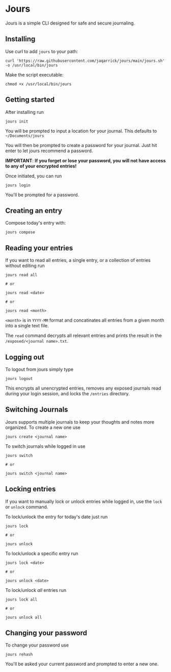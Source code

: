 # Jours
Jours is a simple CLI designed for safe and secure journaling. 

## Installing
Use curl to add `jours` to your path:

```
curl 'https://raw.githubusercontent.com/jaqarrick/jours/main/jours.sh' -o /usr/local/bin/jours
```
Make the script executable:
```
chmod +x /usr/local/bin/jours
```


## Getting started

After installing run

```
jours init
```

You will be prompted to input a location for your journal. This defaults to `~/Documents/jours` 

You will then be prompted to create a password for your journal. Just hit enter to let jours recommend a password. 

**IMPORTANT**: **If you forget or lose your password, you will not have access to any of your encrypted entries!**

Once initiated, you can run
```
jours login
```
You'll be prompted for a password. 

## Creating an entry
Compose today's entry with:
```
jours compose
```

## Reading your entries
If you want to read all entries, a single entry, or a collection of entries without editing run
```
jours read all 

# or

jours read <date>

# or

jours read <month>
```
`<month>` is in `YYYY-MM` format and concatinates all entries from a given month into a single text file. 

The `read` command decrypts all relevant entries and prints the result in the `/exposed/<journal name>.txt`.

## Logging out
To logout from jours simply type
```
jours logout
```

This encrypts all unencrypted entries, removes any exposed journals read during your login session, and locks the `/entries` directory.

## Switching Journals 
Jours supports multiple journals to keep your thoughts and notes more organized. To create a new one use
```
jours create <journal name>
```

To switch journals while logged in use
```
jours switch 

# or

jours switch <journal name>
```

## Locking entries

If you want to manually lock or unlock entries while logged in, use the `lock` or `unlock` command. 

To lock/unlock the entry for today's date just run
```
jours lock

# or 

jours unlock
```
To lock/unlock a specific entry run
```
jours lock <date>

# or

jours unlock <date>
```
To lock/unlock _all_ entries run
```
jours lock all

# or

jours unlock all
```

## Changing your password
To change your password use
```
jours rehash
```
You'll be asked your current password and prompted to enter a new one. 
